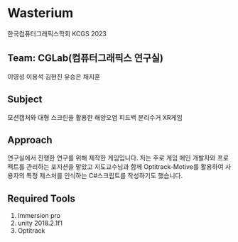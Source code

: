 # Wasterium

한국컴퓨터그래픽스학회 KCGS 2023

## Team: CGLab(컴퓨터그래픽스 연구실)

이영성
이용석
김현진
유승은
채지훈

## Subject

모션캡처와 대형 스크린을 활용한 해양오염 피드백 분리수거 XR게임

## Approach

연구실에서 진행한 연구를 위해 제작한 게임입니다. 
저는 주로 게임 메인 개발자와 프로젝트를 관리하는 포지션을 맡았고 지도교수님과 함께 Optitrack-Motive를 활용하여 사용자의 특정 제스처를 인식하는 C#스크립트를 작성하기도 했습니다. 

## Required Tools

1. Immersion pro
2. unity 2018.2.1f1
3. Optitrack
